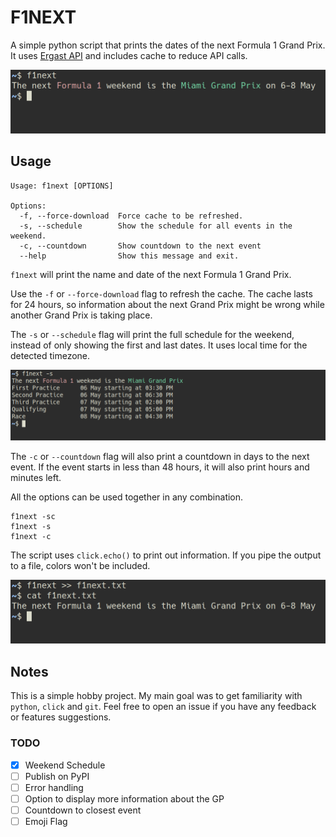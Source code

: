 # F1NEXT

A simple python script that prints the dates of the next Formula 1 Grand Prix.
It uses [Ergast API](https://ergast.com/mrd/terms/) and includes cache to reduce API calls.

![Example of output](screenshots/screenshot1.png "Example")

## Usage

```
Usage: f1next [OPTIONS]

Options:
  -f, --force-download  Force cache to be refreshed.
  -s, --schedule        Show the schedule for all events in the weekend.
  -c, --countdown       Show countdown to the next event
  --help                Show this message and exit.
```


`f1next` will print the name and date of the next Formula 1 Grand Prix.

Use the `-f` or `--force-download` flag to refresh the cache.
The cache lasts for 24 hours, so information about the next Grand Prix might be wrong while another Grand Prix is taking place.

The `-s` or `--schedule` flag will print the full schedule for the weekend, instead of only showing the first and last dates.
It uses local time for the detected timezone.

![Example of schedule](screenshots/screenshot_schedule.png "Schedule example")

The `-c` or `--countdown` flag will also print a countdown in days to the next event. If the event starts in less than 48 hours, it will also print hours and minutes left.

All the options can be used together in any combination. 

    f1next -sc
    f1next -s
    f1next -c

The script uses `click.echo()` to print out information. If you pipe the output to a file, colors won't be included.

![Piping to a file](screenshots/screenshot2.png "Pipe to file")


## Notes

This is a simple hobby project. My main goal was to get familiarity with `python`, `click` and `git`. 
Feel free to open an issue if you have any feedback or features suggestions.

### TODO

- [X] Weekend Schedule 
- [ ] Publish on PyPI
- [ ] Error handling 
- [ ] Option to display more information about the GP 
- [ ] Countdown to closest event 
- [ ] Emoji Flag 
